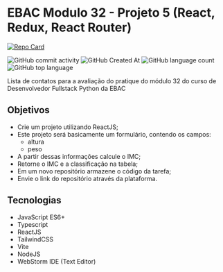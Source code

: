 # EBAC Modulo 32 - Projeto 5 (React, Redux, React Router)
[![Repo Card](https://github-readme-stats.vercel.app/api/pin/?username=FabioFelipeSantos&repo=ebac-pratique-32-contac-list&bg_color=000&border_color=30A3DC&show_icons=true&icon_color=30A3DC&title_color=E94D5F&text_color=FFF)](https://github.com/FabioFelipeSantos/ebac-pratique-32-contac-list)

![GitHub commit activity](https://img.shields.io/github/commit-activity/t/FabioFelipeSantos/ebac-pratique-32-contac-list?style=plastic)
![GitHub Created At](https://img.shields.io/github/created-at/FabioFelipeSantos/ebac-pratique-32-contac-list?style=plastic)
![GitHub language count](https://img.shields.io/github/languages/count/FabioFelipeSantos/ebac-pratique-32-contac-list?style=plastic)
![GitHub top language](https://img.shields.io/github/languages/top/FabioFelipeSantos/ebac-pratique-32-contac-list?style=plastic)

Lista de contatos para a avaliação do pratique do módulo 32 do curso de Desenvolvedor Fullstack Python da EBAC

## Objetivos

- Crie um projeto utilizando ReactJS;
- Este projeto será basicamente um formulário, contendo os campos:
  - altura
  - peso
- A partir dessas informações calcule o IMC;
- Retorne o IMC e a classificação na tabela;
- Em um novo repositório armazene o código da tarefa;
- Envie o link do repositório através da plataforma.

## Tecnologias

- JavaScript ES6+
- Typescript
- ReactJS
- TailwindCSS
- Vite
- NodeJS
- WebStorm IDE (Text Editor)
